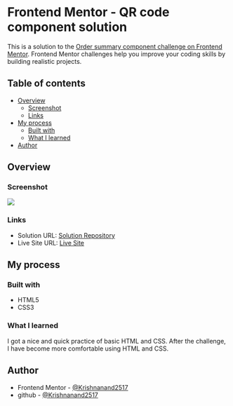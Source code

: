 # Frontend Mentor - QR code component solution

This is a solution to the [Order summary component challenge on Frontend Mentor](https://www.frontendmentor.io/challenges/order-summary-component-QlPmajDUj). Frontend Mentor challenges help you improve your coding skills by building realistic projects.

## Table of contents

- [Overview](#overview)
  - [Screenshot](#screenshot)
  - [Links](#links)
- [My process](#my-process)
  - [Built with](#built-with)
  - [What I learned](#what-i-learned)
- [Author](#author)

## Overview

### Screenshot

![](./qr-challenge-screenshot.png)

### Links

- Solution URL: [Solution Repository](https://github.com/Krishnanand2517/order-summary-component)
- Live Site URL: [Live Site](https://krishnanand2517.github.io/order-summary-component/)

## My process

### Built with

- HTML5
- CSS3

### What I learned

I got a nice and quick practice of basic HTML and CSS. After the challenge, I have become more comfortable using HTML and CSS.

## Author

- Frontend Mentor - [@Krishnanand2517](https://www.frontendmentor.io/profile/Krishnanand2517)
- github - [@Krishnanand2517](https://github.com/Krishnanand2517)
